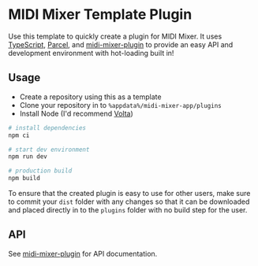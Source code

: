 # MIDI Mixer Template Plugin

Use this template to quickly create a plugin for MIDI Mixer. It uses [TypeScript](https://www.typescriptlang.org/), [Parcel](https://parceljs.org/), and [midi-mixer-plugin](https://github.com/midi-mixer/midi-mixer-plugin) to provide an easy API and development environment with hot-loading built in!

## Usage

- Create a repository using this as a template
- Clone your repository in to `%appdata%/midi-mixer-app/plugins`
- Install Node (I'd recommend [Volta](https://volta.sh/))

``` bash
# install dependencies
npm ci
```

``` bash
# start dev environment
npm run dev

# production build
npm build
```

To ensure that the created plugin is easy to use for other users, make sure to commit your `dist` folder with any changes so that it can be downloaded and placed directly in to the `plugins` folder with no build step for the user.

## API

See [midi-mixer-plugin](https://github.com/midi-mixer/midi-mixer-plugin) for API documentation.
